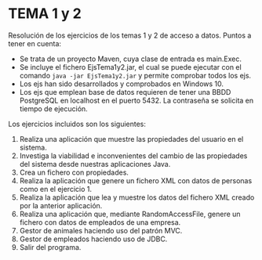 # TEMA 1 y 2

Resolución de los ejercicios de los temas 1 y 2 de acceso a datos. Puntos a tener en cuenta:
- Se trata de un proyecto Maven, cuya clase de entrada es main.Exec.
- Se incluye el fichero EjsTema1y2.jar, el cual se puede ejecutar con el comando `java -jar EjsTema1y2.jar` y permite comprobar todos los ejs.
- Los ejs han sido desarrollados y comprobados en Windows 10.
- Los ejs que emplean base de datos requieren de tener una BBDD PostgreSQL en localhost en el puerto 5432. La contraseña se solicita en tiempo de ejecución.

Los ejercicios incluidos son los siguientes:
1. Realiza una aplicación que muestre las propiedades del usuario en el sistema.
2. Investiga la viabilidad e inconvenientes del cambio de las propiedades del sistema desde nuestras aplicaciones Java.
3. Crea un fichero con propiedades.
4. Realiza la aplicación que genere un fichero XML con datos de personas como en el ejercicio 1.
5. Realiza la aplicación que lea y muestre los datos del fichero XML creado por la anterior aplicación.
6. Realiza una aplicación que, mediante RandomAccessFile, genere un fichero con datos de empleados de una empresa.
7. Gestor de animales haciendo uso del patrón MVC.
8. Gestor de empleados haciendo uso de JDBC.
9. Salir del programa.

